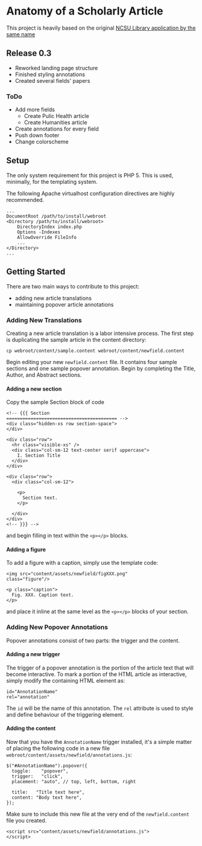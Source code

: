 # Anatomy of a Scholarly Article

This project is heavily based on the original [NCSU Library application by
the same name](https://www.lib.ncsu.edu/tutorials/scholarly-articles/)

## Release 0.3

* Reworked landing page structure
* Finished styling annotations
* Created several fields' papers

### ToDo

* Add more fields
  * Create Pulic Health article
  * Create Humanities article
* Create annotations for every field
* Push down footer
* Change colorscheme

## Setup

The only system requirement for this project is PHP 5. This is used,
minimally, for the templating system.

The following Apache virtualhost configuration directives are highly
recommended.

    ...
    DocumentRoot /path/to/install/webroot
    <Directory /path/to/install/webroot>
        DirectoryIndex index.php
        Options -Indexes
        AllowOverride FileInfo
        ...
    </Directory>
    ...


## Getting Started

There are two main ways to contribute to this project:

* adding new article translations
* maintaining popover article annotations

### Adding New Translations

Creating a new article translation is a labor intensive process. The first
step is duplicating the sample article in the content directory:

    cp webroot/content/sample.content webroot/content/newfield.content

Begin editing your new `newfield.content` file. It contains four sample
sections and one sample popover annotation. Begin by completing the Title,
Author, and Abstract sections.

#### Adding a new section

Copy the sample Section block of code

    <!-- {{{ Section
    ========================================= -->
    <div class="hidden-xs row section-space">
    </div>

    <div class="row">
      <hr class="visible-xs" />
      <div class="col-sm-12 text-center serif uppercase">
        I. Section Title
      </div>
    </div>

    <div class="row">
      <div class="col-sm-12">

        <p>
          Section text.
        </p>

      </div>
    </div>
    <!-- }}} -->

and begin filling in text within the `<p></p>` blocks.

#### Adding a figure

To add a figure with a caption, simply use the template code:

    <img src="content/assets/newfield/figXXX.png"
    class="figure"/>

    <p class="caption">
      Fig. XXX. Caption text.
    </p>

and place it inline at the same level as the `<p></p>` blocks of your
section.

### Adding New Popover Annotations

Popover annotations consist of two parts: the trigger and the content.

#### Adding a new trigger

The trigger of a popover annotation is the portion of the article text that
will become interactive. To mark a portion of the HTML article as
interactive, simply modify the containing HTML element as:

    id="AnnotationName"
    rel="annotation"

The `id` will be the name of this annotation. The `rel` attribute is used
to style and define behaviour of the triggering element.

#### Adding the content

Now that you have the `AnnotationName` trigger installed, it's a simple
matter of placing the following code in a new file
`webroot/content/assets/newfield/annotations.js`:

    $("#AnnotationName").popover({
      toggle:    "popover",
      trigger:   "click",
      placement: "auto", // top, left, bottom, right

      title:   "Title text here",
      content: "Body text here",
    });

Make sure to include this new file at the very end of the
`newfield.content` file you created.

    <script src="content/assets/newfield/annotations.js">
    </script>
